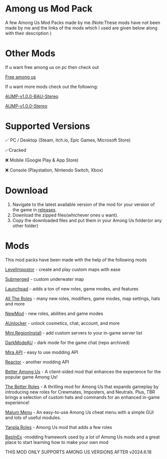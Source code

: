 # Among us Mod Pack

A few Among Us Mod Packs made by me.(Note:These mods have not been made by me and the links of the mods which I used are given below along with their description )

# Other Mods

If u want free among us on pc then check out
 
[Free among us](https://github.com/superidol1890/Free-Among-Us)

If u want more mods check out the following:

[AUMP-v1.0.0-BAU-Stereo](https://www.mediafire.com/file/pn17hnpjj4ohl9n/AUMP-v1.0.0-BAU-Stereo.zip/file)

[AUMP-v1.0.0-Stereo](https://www.mediafire.com/file/tvsmu2fj4jcc8g0/AUMP-v1.0.0-Stereo.zip/file)

# Supported Versions

✅ PC / Desktop (Steam, itch.io, Epic Games, Microsoft Store)

✅Cracked

❌ Mobile (Google Play & App Store)

❌ Console (Playstation, Nintendo Switch, Xbox)

# Download

1. Navigate to the latest available version of the mod for your version of the game in [releases](https://github.com/superidol1890/Among-Us-Mod-Pack/releases).
2. Download the zipped files(whichever ones u want).
3. Copy the downloaded files and put them in your Among Us folder(or any other folder)

# Mods

This mod packs have been made with the help of the following mods

[LevelImpostor](https://levelimposter.net) - create and play custom maps with ease

[Submerged](https://github.com/SubmergedAmongUs/Submerged) - custom underwater map

[Launchpad](https://launchpad.xtracube.dev/index.php/Main_Page) - adds a ton of new roles, game modes, and features

[All The Roles](https://github.com/Zeo666/AllTheRoles) - many new roles, modifiers, game modes, map settings, hats and more

[NewMod](https://github.com/CallOfCreator/NewMod) - new roles, abilities and game modes

[AUnlocker](https://github.com/astra1dev/AUnlocker) - unlock cosmetics, chat, account, and more

[Mini.RegionInstall](https://github.com/miniduikboot/Mini.RegionInstall) - add custom servers to your in-game server list

[DarkModeAU](https://github.com/the-real-techiee/DarkModeAU) - dark mode for the game chat (repo archived)

[Mira API](https://github.com/All-Of-Us-Mods/MiraAPI) - easy to use modding API

[Reactor](https://github.com/NuclearPowered/Reactor) - another modding API

[Better Among Us](https://github.com/EnhancedNetwork/BetterAmongUs-Public) - A client-sided mod that enhances the experience for the popular game Among Us!

[The Better Roles](https://github.com/EnhancedNetwork/TheBetterRoles-Public) - A thrilling mod for Among Us that expands gameplay by introducing new roles for Crewmates, Imposters, and Neutrals. Plus, TBR brings a selection of custom hats and commands for an enhanced in-game experience!

[Malum Menu](https://github.com/scp222thj/MalumMenu) - An easy-to-use Among Us cheat menu with a simple GUI and lots of useful modules.

[Yanpla Roles](https://github.com/yanpla/yanplaRoles) - Among Us mod that adds a few roles

[BepInEx](https://builds.bepinex.dev/projects/bepinex_be) -modding framework used by a lot of Among Us mods and a great place to start learning how to make your own mod 

THIS MOD ONLY SUPPORTS AMONG US VERSIONS AFTER v2024.6.18
